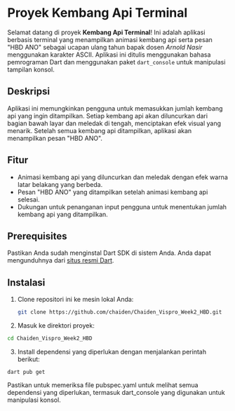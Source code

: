 # Proyek Kembang Api Terminal

Selamat datang di proyek **Kembang Api Terminal**! Ini adalah aplikasi berbasis terminal yang menampilkan animasi kembang api serta pesan "HBD ANO" sebagai ucapan ulang tahun bapak dosen *Arnold Nasir* menggunakan karakter ASCII. Aplikasi ini ditulis menggunakan bahasa pemrograman Dart dan menggunakan paket `dart_console` untuk manipulasi tampilan konsol.

## Deskripsi

Aplikasi ini memungkinkan pengguna untuk memasukkan jumlah kembang api yang ingin ditampilkan. Setiap kembang api akan diluncurkan dari bagian bawah layar dan meledak di tengah, menciptakan efek visual yang menarik. Setelah semua kembang api ditampilkan, aplikasi akan menampilkan pesan "HBD ANO".

## Fitur

- Animasi kembang api yang diluncurkan dan meledak dengan efek warna latar belakang yang berbeda.
- Pesan "HBD ANO" yang ditampilkan setelah animasi kembang api selesai.
- Dukungan untuk penanganan input pengguna untuk menentukan jumlah kembang api yang ditampilkan.

## Prerequisites

Pastikan Anda sudah menginstal Dart SDK di sistem Anda. Anda dapat mengunduhnya dari [situs resmi Dart](https://dart.dev/get-dart).

## Instalasi

1. Clone repositori ini ke mesin lokal Anda:
   ```bash
   git clone https://github.com/chaiden/Chaiden_Vispro_Week2_HBD.git
    ```
2. Masuk ke direktori proyek:
```bash
cd Chaiden_Vispro_Week2_HBD
```
3. Install dependensi yang diperlukan dengan menjalankan perintah berikut:
```
dart pub get
```
Pastikan untuk memeriksa file pubspec.yaml untuk melihat semua dependensi yang diperlukan, termasuk dart_console yang digunakan untuk manipulasi konsol.
